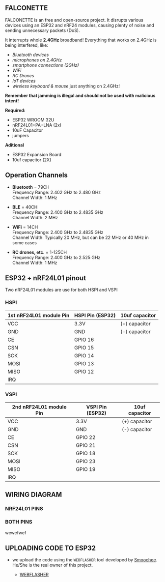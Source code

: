 
## FALCONETTE
FALCONETTE is an free and open-source project. It disrupts various devices using an ESP32 and nRF24 modules, causing plenty of noise and sending unnecessary packets (DoS).

It interrupts whole **2.4GHz** broadband! Everything that works on 2.4GHz is being interfered, like:        
- *Bluetooth devices*
- *microphones on 2.4GHz*
- *smartphone connections (2GHz)*
- *WiFi*
- *RC Drones*
- *IoT devices*
- *wireless keyboard & mouse*
just anything on 2.4GHz!

**Remember that jamming is illegal and should not be used with malicious intent!**

**Required:** 

- ESP32 WROOM 32U
- nRF24L01+PA+LNA  (2x)
- 10uF Capacitor
- jumpers

**Aditional**
- ESP32 Expansion Board
- 10uf capacitor (2X)

## Operation Channels

- **Bluetooth** = 79CH  
  Frequency Range: 2.402 GHz to 2.480 GHz  
  Channel Width: 1 MHz


- **BLE** = 40CH  
  Frequency Range: 2.400 GHz to 2.4835 GHz  
  Channel Width: 2 MHz

- **WiFi** = 14CH  
  Frequency Range: 2.400 GHz to 2.4835 GHz  
  Channel Width: Typically 20 MHz, but can be 22 MHz or 40 MHz in some cases

- **RC drones, etc.** = 1-125CH  
  Frequency Range: 2.400 GHz to 2.525 GHz  
  Channel Width: 1 MHz

## ESP32 + nRF24L01 pinout
Two nRF24L01 modules are use for both HSPI and VSPI

### HSPI
| 1st nRF24L01 module Pin | HSPI Pin (ESP32) | 10uf capacitor |
|---------------|------------------|--------------------|
| VCC           | 3.3V             | (+) capacitor |
| GND           | GND              | (-) capacitor |
| CE            | GPIO 16          |
| CSN           | GPIO 15          |
| SCK           | GPIO 14          |
| MOSI          | GPIO 13          |
| MISO          | GPIO 12          |
| IRQ           |                  |

### VSPI 
| 2nd nRF24L01 module Pin | VSPI Pin (ESP32) | 10uf capacitor |
|---------------|------------------|--------------------|
| VCC           | 3.3V             | (+) capacitor |
| GND           | GND              | (-) capacitor |
| CE            | GPIO 22          |
| CSN           | GPIO 21          |
| SCK           | GPIO 18          |
| MOSI          | GPIO 23          |
| MISO          | GPIO 19          |
| IRQ           |                  |

## WIRING DIAGRAM


### NRF24L01 PINS

### BOTH PINS
wewefwef

 ## UPLOADING CODE TO ESP32
- we upload the code using the `WEBFLASHER` tool developed by [Smoochee](https://github.com/smoochiee/). He/She is the real owner of this project. 

   - [WEBFLASHER](https://smoochiee.github.io/Bluetooth-jammer-esp32/flash1)
